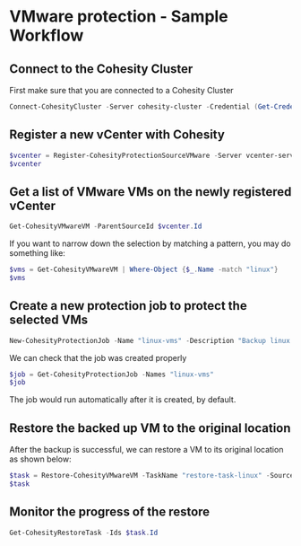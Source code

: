 # VMware protection - Sample Workflow

## Connect to the Cohesity Cluster
First make sure that you are connected to a Cohesity Cluster
```powershell
Connect-CohesityCluster -Server cohesity-cluster -Credential (Get-Credential)
```

## Register a new vCenter with Cohesity
```powershell
$vcenter = Register-CohesityProtectionSourceVMware -Server vcenter-server -Type KVCenter -Credential (Get-Credential)
$vcenter
```

## Get a list of VMware VMs on the newly registered vCenter
```powershell
Get-CohesityVMwareVM -ParentSourceId $vcenter.Id
```

If you want to narrow down the selection by matching a pattern, you may do something like:
```powershell
$vms = Get-CohesityVMwareVM | Where-Object {$_.Name -match "linux"}
$vms
```

## Create a new protection job to protect the selected VMs
```powershell
New-CohesityProtectionJob -Name "linux-vms" -Description "Backup linux vms" -PolicyName "Bronze" -StorageDomainName "DefaultIddStorageDomain" -ParentSourceId $vms[0].ParentId -SourceIds ($vms).Id -Environment kVMware
```

We can check that the job was created properly
```powershell
$job = Get-CohesityProtectionJob -Names "linux-vms"
$job
```
The job would run automatically after it is created, by default.

## Restore the backed up VM to the original location
After the backup is successful, we can restore a VM to its original location as shown below:
```powershell
$task = Restore-CohesityVMwareVM -TaskName "restore-task-linux" -SourceId $vms[0].Id -JobId $job.Id -VmNamePrefix "copy-" -DisableNetwork
$task
```

## Monitor the progress of the restore
```powershell
Get-CohesityRestoreTask -Ids $task.Id
```
